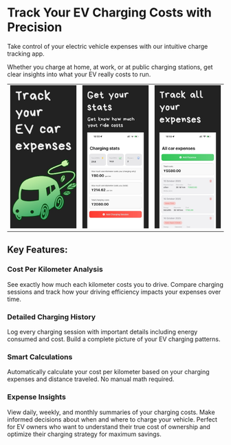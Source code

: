 # Track Your EV Charging Costs with Precision

Take control of your electric vehicle expenses with our intuitive charge tracking app.

Whether you charge at home, at work, or at public charging stations, get clear insights into what your EV really costs to run.

<table>
  <tr>
    <td>
      <img src="/images/apple-screenshot-1.jpg" alt="drawing" width="400"/>
    </td>
    <td>
      <img src="/images/apple-screenshot-2.jpg" alt="drawing" width="400"/>
    </td>
    <td>
      <img src="/images/apple-screenshot-3.jpg" alt="drawing" width="400"/>
    </td>
   </tr>
</table>

## Key Features:

### Cost Per Kilometer Analysis
See exactly how much each kilometer costs you to drive. Compare charging sessions and track how your driving efficiency impacts your expenses over time.

### Detailed Charging History
Log every charging session with important details including energy consumed and cost. Build a complete picture of your EV charging patterns.

### Smart Calculations
Automatically calculate your cost per kilometer based on your charging expenses and distance traveled. No manual math required.

### Expense Insights
View daily, weekly, and monthly summaries of your charging costs. Make informed decisions about when and where to charge your vehicle.
Perfect for EV owners who want to understand their true cost of ownership and optimize their charging strategy for maximum savings.
